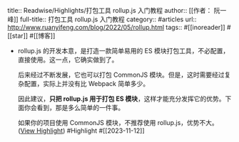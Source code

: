 title:: Readwise/Highlights/打包工具 rollup.js 入门教程
author:: [[作者： 阮一峰]]
full-title:: 打包工具 rollup.js 入门教程
category:: #articles
url:: http://www.ruanyifeng.com/blog/2022/05/rollup.html
tags:: #[[inoreader]] #[[star]] #[[博客]]

- rollup.js 的开发本意，是打造一款简单易用的 ES 模块打包工具，不必配置，直接使用。这一点，它确实做到了。
  
  后来经过不断发展，它也可以打包 CommonJS 模块。但是，这时需要经过复杂配置，实际上并没有比 Webpack 简单多少。
  
  因此建议，**只把 rollup.js 用于打包 ES 模块**，这样才能充分发挥它的优势。下面你会看到，那是多么简单的一件事。
  
  如果你的项目使用 CommonJS 模块，不推荐使用 rollup.js，优势不大。 ([View Highlight](https://read.readwise.io/read/01hf1thwk9vh4gv1ja8hjdtqd0)) #Highlight #[[2023-11-12]]